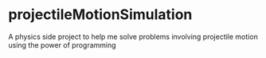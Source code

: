# projectileMotionSimulation
A physics side project to help me solve problems involving projectile motion using the power of programming
